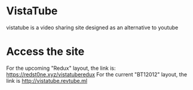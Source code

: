 # VistaTube
vistatube is a video sharing site designed as an alternative to youtube
# Access the site 
For the upcoming "Redux" layout, the link is: https://redst0ne.xyz/vistatuberedux
For the current "BT12012" layout, the link is http://vistatube.revtube.ml
